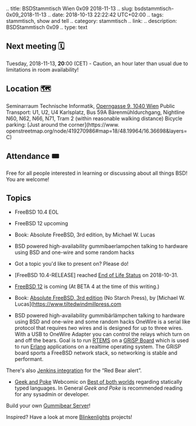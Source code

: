 .. title: BSDStammtisch Wien 0x09 2018-11-13
.. slug: bsdstammtisch-0x09_2018-11-13
.. date: 2018-10-13 22:22:42 UTC+02:00
.. tags: stammtisch, show and tell
.. category: stammtisch
.. link: 
.. description: BSDStammtisch 0x09
.. type: text


## Next meeting 🗓
Tuesday, 2018-11-13, **20**:00 (CET) - Caution, an hour later than usual due to limitations in room availability!

## Location 🗺
Seminarraum Technische Informatik, [Operngasse 9, 1040 Wien](https://www.openstreetmap.org/node/419270986#map=18/48.19964/16.36698&layers=C) Public Transport: U1, U2, U4      Karlsplatz, Bus 59A Bärenmühldurchgang, Nightline N60, N62, N66, N71, Tram 2 (within reasonable walking distance) Bicycle parking: [Just around the corner](https://www.   openstreetmap.org/node/419270986#map=18/48.19964/16.36698&layers=C) 


## Attendance 🎟
Free for all people interested in learning or discussing about all things BSD! You are welcome!


## Topics
- FreeBSD 10.4 EOL
- FreeBSD 12 upcoming
- Book: Absolute FreeBSD, 3rd edition, by Michael W. Lucas
- BSD powered high-availability gummibaerlampchen talking to hardware using BSD and one-wire and some random hacks
- Got a topic you'd like to present on? Please do!

- [FreeBSD 10.4-RELEASE] reached [End of Life Status](https://www.freebsd.org/security/unsupported.html) on 2018-10-31.
- [FreeBSD 12](https://www.freebsd.org/news/newsflash.html#event20181110:01) is coming (At BETA 4 at the time of this writing.)
- Book: [Absolute FreeBSD, 3rd edition](https://nostarch.com/absfreebsd3) (No Starch Press), by [Michael W. Lucas](https://www.tiltedwindmillpress.com
- BSD powered high-availability gummibärlämpchen talking to hardware using BSD and one-wire and some random hacks
OneWire is a serial like protocol that requires *two* wires and is designed for up to three wires. With a USB to OneWire Adapter you can control the relays which turn on and off the bears.
Goal is to run [RTEMS](https://www.rtems.org/) on a [GRiSP Board](https://www.grisp.org/specs/) which is used to run [Erlang](https://en.wikipedia.org/wiki/Erlang_(programming_language)) applications on a realtime operating system. The GRiSP board sports a FreeBSD network stack, so networking is stable and performant.

There's also [Jenkins integration](https://wiki.jenkins.io/pages/viewpage.action?pageId=20250625) for the “Red Bear alert”.

- [Geek and Poke](http://geek-and-poke.com/) Webcomic on [Best of both worlds](https://geekandpoke.typepad.com/.a/6a00d8341d3df553ef0120a830136e970b-pi) regarding statically typed languages. In General *Geek and Poke* is recommended reading for any sysadmin or developer.

Build your own [Gummibear Server](https://hackmd.io/s/B1WM_3_pm#)!

Inspired? Have a look at more [Blinkenlights](http://blinkenlights.net/blinkenlights) projects!
